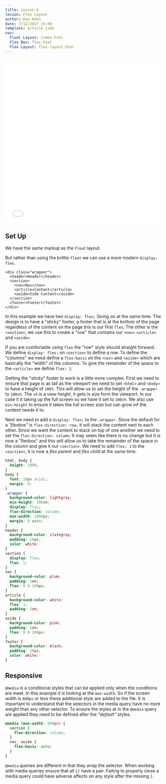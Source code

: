 ```yaml
---
title: Lesson 6
lesson: Flex Layout
author: Dan Hahn
date: 7/12/2017 15:00
template: article.jade
nav:
  Float Layout: index.html
  Flex Box: flex.html
  Flex Layout: flex-layout.html
---
```


<iframe height='528' scrolling='no' title='Flex Layout (Week 6)' src='//codepen.io/danhahn/embed/owmERe/?height=528&theme-id=light&default-tab=result&embed-version=2' frameborder='no' allowtransparency='true' allowfullscreen='true' style='width: 100%;'>See the Pen <a href='https://codepen.io/danhahn/pen/owmERe/'>Flex Layout (Week 6)</a> by Dan Hahn (<a href='https://codepen.io/danhahn'>@danhahn</a>) on <a href='https://codepen.io'>CodePen</a>.
</iframe>

## Set Up

We have the same markup as the `Float` layout.

But rather than using the brittle `float` we can use a more modern `display: flex`.

```markup
<div class="wrapper">
  <header>Header</header>
  <section>
    <nav>Nav</nav>
    <article>Content</article>
    <aside>Side Content</aside>
  </section>
  <footer>Footer</footer>
</div>
```

In this example we have two `display: flex;` Going on at the same time. The design is to have a "sticky" footer, a footer that is at the bottom of the page regardless of the content on the page this is our first `flex`;  The other is the `<section>`, we use this to create a "row" that contains our `<nav>` `<article>` and `<aside>`.

If you are comfortable using `flex` the "row" style should straight forward.  We define `display: flex;` on `<section>` to define a row.  To define the "columns" we need define a `flex-basis` on the `<nav>` and `<aside>` which are basically the "width" of the columns.  To give the remainder of the space to the `<article>` we define `flex: 1`.

Getting the "sticky" footer to work is a little more complex.  First we need to ensure that page is as tall as the viewport we need to set `<html>` and `<body>` to have a height of `100%`.  This will allow us to set the height of the `.wrapper` to `100vh`.  The `vh` is a view height, it gets is size form the viewport.  In our case it it taking up the full screen so we have it set to `100vh`.  We also use `min-height` to ensure it takes the full screen size but can grow inf the content needs it to.

Next we need to add a `display: flex;` to the `.wrapper`. Since the default for a *"flexbox"* is `flex-direction: row;` it will stack the content next to each other.  Since we want the content to stack on top of one another we need to set the `flex-direction: column`;  It may seem like there is no change but it is now a "flexbox" and this will allow us to take the remainder of the space in the column and give it our `<section>`.  We need to add `flex: 1` to the `<section>`, it is now a *flex parent* and *flex child* at the same time.

```css
html, body {
  height: 100%;
}
body {
  font: 16px arial;
  margin: 0;
}
.wrapper {
  background-color: lightgray;
  min-height: 100vh;
  display: flex;
  flex-direction: column;
  max-width: 1000px;
  margin: 0 auto;
}
header {
  background-color: slategray;
  padding: 20px;
  color: white;
}
section {
  display: flex;
  flex: 1;
}
nav {
  background-color: plum;
  padding: 1em;
  flex: 0 0 100px;
}
article {
  background-color: white;
  flex: 1;
  padding: 2em;
}
aside {
  background-color: pink;
  padding: 1em;
  flex: 0 0 100px;
}
footer {
  background-color: black;
  padding: 20px;
  color: white;
}
```

## Responsive

`@media` is a conditional styles that can be applied only when the conditions are meet.  In this example it is looking at the `max-width`.  So if the screen width is `600px` or less these additional style are added to the file. It is important to understand that the selectors in the media query have no more weight than any other selector.  To ensure the styles at in the `@media` query are applied they need to be defined after the *"default"* styles.

```css
@media (max-width: 600px) {
  section {
    flex-direction: column;
  }
  nav, aside {
    flex-basis: auto;
  }
}
```

`@media` queries are different in that they wrap the selector.  When working with media queries ensure that all `{}` have a pair.  Failing to properly close a media query could have adverse affects on any style after the missing `}`.
